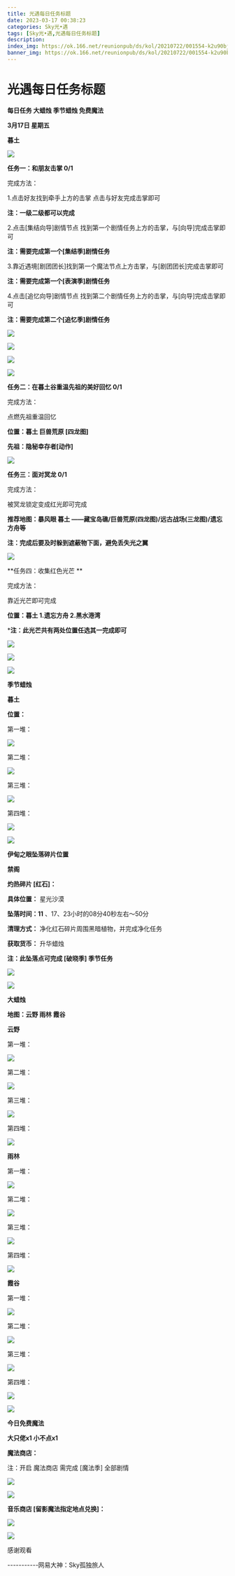 ```yaml
---
title: 光遇每日任务标题
date: 2023-03-17 00:38:23
categories: Sky光•遇
tags: [Sky光•遇,光遇每日任务标题]
description: 
index_img: https://ok.166.net/reunionpub/ds/kol/20210722/001554-k2u90bj7ay.png?imageView&thumbnail=600x0&type=jpg
banner_img: https://ok.166.net/reunionpub/ds/kol/20210722/001554-k2u90bj7ay.png?imageView&thumbnail=600x0&type=jpg
---
```

# 光遇每日任务标题
**每日任务 大蜡烛 季节蜡烛 免费魔法**

 **3月17日 星期五**

 **暮土**

![](https://img.166.net/reunionpub/ds/kol/20230317/002441-k6fir27ss3.jpg)

 **任务一：和朋友击掌 0/1**

完成方法：

1.点击好友找到牵手上方的击掌 点击与好友完成击掌即可

 **注：一级二级都可以完成**

2.点击[集结向导]剧情节点 找到第一个剧情任务上方的击掌，与[向导]完成击掌即可

 **注：需要完成第一个[集结季]剧情任务**

3.靠近遇境[剧团团长]找到第一个魔法节点上方击掌，与[剧团团长]完成击掌即可

 **注：需要完成第一个[表演季]剧情任务**

4.点击[追忆向导]剧情节点 找到第二个剧情任务上方的击掌，与[向导]完成击掌即可

 **注：需要完成第二个[追忆季]剧情任务**

![](https://img.166.net/reunionpub/ds/kol/20230317/000701-841a2dtnss.jpeg)

![](https://img.166.net/reunionpub/ds/kol/20230317/000710-o47mcigk8n.jpeg)

![](https://img.166.net/reunionpub/ds/kol/20230317/000719-con08s2pwv.jpeg)

![](https://img.166.net/reunionpub/ds/kol/20230317/000729-a25lwhdbuy.jpeg)

 **任务二：在暮土谷重温先祖的美好回忆 0/1**

完成方法：

点燃先祖重温回忆

 **位置：暮土 巨兽荒原 [四龙图]**

 **先祖：隐秘幸存者[动作]**

![](https://img.166.net/reunionpub/ds/kol/20230317/000921-73dmqz1puj.jpeg)

 **任务三：面对冥龙 0/1**

完成方法：

被冥龙锁定变成红光即可完成

 **推荐地图：暴风眼 暮土 ——藏宝岛礁/巨兽荒原(四龙图)/远古战场(三龙图)/遗忘方舟等**

 **注：完成后要及时躲到遮蔽物下面，避免丢失光之翼**

![](https://img.166.net/reunionpub/ds/kol/20230317/000939-tkqycw2d9o.jpeg)

 **任务四：收集红色光芒  **

完成方法：

靠近光芒即可完成

 **位置：暮土  1.遗忘方舟 2.黑水港湾**

 ***注：此光芒共有两处位置任选其一完成即可**

![](https://img.166.net/reunionpub/ds/kol/20230317/000954-f7asqno903.jpeg)

![](https://img.166.net/reunionpub/ds/kol/20230317/001002-pi92evs3d1.jpeg)

![](https://img.166.net/reunionpub/ds/kol/20221018/100256-wzutnocka0.png)

 **季节蜡烛**

 **暮土**

 **位置：**

第一堆：

![](https://img.166.net/reunionpub/ds/kol/20230317/001412-5mk8nr1jsz.jpeg)

第二堆：

![](https://img.166.net/reunionpub/ds/kol/20230317/001423-dlsqtg6p38.jpeg)

第三堆：

![](https://img.166.net/reunionpub/ds/kol/20230317/001431-l7osihcm8d.jpeg)

第四堆：

![](https://img.166.net/reunionpub/ds/kol/20230317/001440-vj9sqyhpf7.jpeg)

![](https://img.166.net/reunionpub/ds/kol/20221130/005912-5mvshq9nf3.png)

 **伊甸之眼坠落碎片位置**

 **禁阁**

 **灼热碎片 [红石]：**

 **具体位置：** 星光沙漠

 **坠落时间：11** 、17、23小时的08分40秒左右～50分

 **清理方式：** 净化红石碎片周围黑暗植物，并完成净化任务

 **获取货币：** 升华蜡烛

 **注：此坠落点可完成  [破晓季] 季节任务**

![](https://img.166.net/reunionpub/ds/kol/20230317/001631-34gaujwoc7.jpeg)

![](https://img.166.net/reunionpub/ds/kol/20230313/005012-cdpy0kr1uq.png)

 **大蜡烛**

 **地图：云野 雨林 霞谷**

 **云野**

第一堆：

![](https://img.166.net/reunionpub/ds/kol/20230317/001809-9gunbqifd2.jpeg)

第二堆：

![](https://img.166.net/reunionpub/ds/kol/20230317/001818-7r49ped80s.jpeg)

第三堆：

![](https://img.166.net/reunionpub/ds/kol/20230317/001825-l3gahpw0qr.jpeg)

第四堆：

![](https://img.166.net/reunionpub/ds/kol/20230317/001833-uo49fazdjt.jpeg)

 **雨林**

第一堆：

![](https://img.166.net/reunionpub/ds/kol/20230317/001941-49oja70sty.jpeg)

第二堆：

![](https://img.166.net/reunionpub/ds/kol/20230317/001950-5r1bgahm0u.jpeg)

第三堆：

![](https://img.166.net/reunionpub/ds/kol/20230317/001959-qy506gw4zs.jpeg)

第四堆：

![](https://img.166.net/reunionpub/ds/kol/20230317/002008-blmtwfjyse.jpeg)

 **霞谷**

第一堆：

![](https://img.166.net/reunionpub/ds/kol/20230317/002052-zqn12yl3g5.jpeg)

第二堆：

![](https://img.166.net/reunionpub/ds/kol/20230317/002100-7poaq6es89.jpeg)

第三堆：

![](https://img.166.net/reunionpub/ds/kol/20230317/002108-y6nfbmgo20.jpeg)

第四堆：

![](https://img.166.net/reunionpub/ds/kol/20230317/002115-bv8aqokh26.jpeg)

![](https://img.166.net/reunionpub/ds/kol/20221018/100256-wzutnocka0.png)

 **今日免费魔法**

 **大只佬x1 小不点x1**

 **魔法商店：**

注：开启 魔法商店 需完成 [魔法季] 全部剧情

![](https://img.166.net/reunionpub/ds/kol/20221018/100559-oibznvdtus.png)

![](https://img.166.net/reunionpub/ds/kol/20230317/002152-6sanvcqitk.jpeg)

 **音乐商店 [留影魔法指定地点兑换]：**

![](https://img.166.net/reunionpub/ds/kol/20230313/001915-g7cs0d15l6.jpeg)

 **![](https://img.166.net/reunionpub/ds/kol/20221018/100256-wzutnocka0.png)**

感谢观看

\-----------网易大神：Sky孤独旅人

